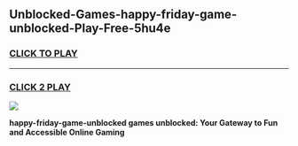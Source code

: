 
## Unblocked-Games-happy-friday-game-unblocked-Play-Free-5hu4e
<h3>
<a href="https://premium76.site?title=happy-friday-game-unblocked&ref=10A">CLICK TO PLAY</a></h3>
<hr>

<h3>
<a href="https://premium76.site?title=happy-friday-game-unblocked&ref=10A">CLICK 2 PLAY</a>
  
</h3>

<a href="https://premium76.site?title=happy-friday-game-unblocked&ref=10A"><img src="https://clearcache.store/games.png"></a>


**happy-friday-game-unblocked games unblocked: Your Gateway to Fun and Accessible Online Gaming**

